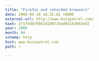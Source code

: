 ```yaml
---
title: "Firefox and retarded browsers"
date: 2006-04-18 16:32:01 +0000
external-url: http://www.buzzpatrol.com/
hash: 371fddbf95624198719a085243893e92
year: 2006
month: 04
scheme: http
host: www.buzzpatrol.com
path: /

---
```



